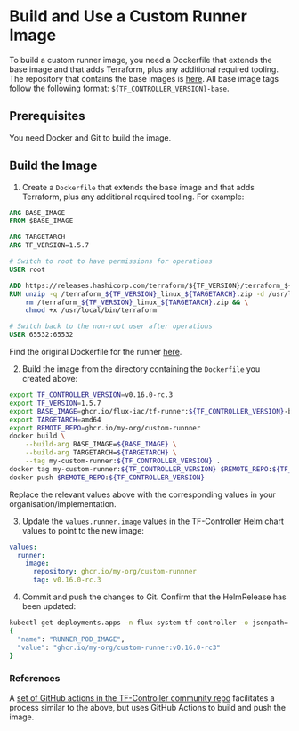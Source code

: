 # Build and Use a Custom Runner Image

To build a custom runner image, you need a Dockerfile that extends the base image and that adds Terraform, plus any additional required tooling. The repository that contains the base images is [here](ghcr.io/flux-iac/tf-runner). All base image tags follow the following format: `${TF_CONTROLLER_VERSION}-base`.

## Prerequisites

You need Docker and Git to build the image.

## Build the Image

1. Create a `Dockerfile` that extends the base image and that adds Terraform, plus any additional required tooling. For example:

```Dockerfile
ARG BASE_IMAGE
FROM $BASE_IMAGE

ARG TARGETARCH
ARG TF_VERSION=1.5.7

# Switch to root to have permissions for operations
USER root

ADD https://releases.hashicorp.com/terraform/${TF_VERSION}/terraform_${TF_VERSION}_linux_${TARGETARCH}.zip /terraform_${TF_VERSION}_linux_${TARGETARCH}.zip
RUN unzip -q /terraform_${TF_VERSION}_linux_${TARGETARCH}.zip -d /usr/local/bin/ && \
    rm /terraform_${TF_VERSION}_linux_${TARGETARCH}.zip && \
    chmod +x /usr/local/bin/terraform

# Switch back to the non-root user after operations
USER 65532:65532
```

Find the original Dockerfile for the runner [here](https://github.com/flux-iac/tofu-controller/blob/main/runner.Dockerfile).

2. Build the image from the directory containing the `Dockerfile` you created above:

```bash
export TF_CONTROLLER_VERSION=v0.16.0-rc.3
export TF_VERSION=1.5.7
export BASE_IMAGE=ghcr.io/flux-iac/tf-runner:${TF_CONTROLLER_VERSION}-base
export TARGETARCH=amd64
export REMOTE_REPO=ghcr.io/my-org/custom-runnner
docker build \
    --build-arg BASE_IMAGE=${BASE_IMAGE} \
    --build-arg TARGETARCH=${TARGETARCH} \
    --tag my-custom-runner:${TF_CONTROLLER_VERSION} .
docker tag my-custom-runner:${TF_CONTROLLER_VERSION} $REMOTE_REPO:${TF_CONTROLLER_VERSION}
docker push $REMOTE_REPO:${TF_CONTROLLER_VERSION}
```

Replace the relevant values above with the corresponding values in your organisation/implementation.

3. Update the `values.runner.image` values in the TF-Controller Helm chart values to point to the new image:

```yaml
values:
  runner:
    image:
      repository: ghcr.io/my-org/custom-runnner
      tag: v0.16.0-rc.3
```

4. Commit and push the changes to Git. Confirm that the HelmRelease has been updated:

```bash
kubectl get deployments.apps -n flux-system tf-controller -o jsonpath='{.spec.template.spec.containers[*]}' | jq '.env[] | select(.name == "RUNNER_POD_IMAGE")'
{
  "name": "RUNNER_POD_IMAGE",
  "value": "ghcr.io/my-org/custom-runner:v0.16.0-rc3"
}
```

### References

A [set of GitHub actions in the TF-Controller community repo](https://github.com/tf-controller/tf-runner-images/blob/main/.github/workflows/release-runner-images.yaml) facilitates a process similar to the above, but uses GitHub Actions to build and push the image.
